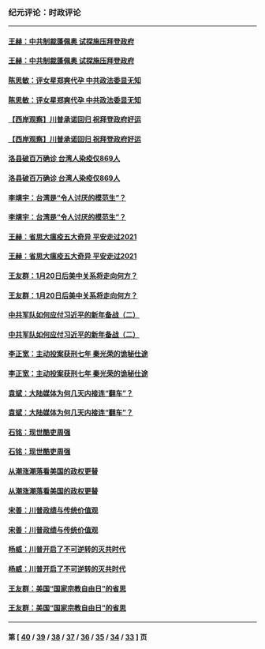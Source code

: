### 纪元评论：时政评论
---
#### [王赫：中共制裁蓬佩奥 试探施压拜登政府](../../pages/nsc1025/n12702333.md) 
#### [王赫：中共制裁蓬佩奥 试探施压拜登政府](../../pages/nsc1025/n12702333.md) 
#### [陈思敏：评女星郑爽代孕 中共政法委显无知](../../pages/nsc1025/n12702093.md) 
#### [陈思敏：评女星郑爽代孕 中共政法委显无知](../../pages/nsc1025/n12702093.md) 
#### [【西岸观察】川普承诺回归 祝拜登政府好运](../../pages/nsc1025/n12701921.md) 
#### [【西岸观察】川普承诺回归 祝拜登政府好运](../../pages/nsc1025/n12701921.md) 
#### [洛县破百万确诊 台湾人染疫仅869人](../../pages/nsc1025/n12701735.md) 
#### [洛县破百万确诊 台湾人染疫仅869人](../../pages/nsc1025/n12701735.md) 
#### [李靖宇：台湾是“令人讨厌的模范生”？](../../pages/nsc1025/n12701462.md) 
#### [李靖宇：台湾是“令人讨厌的模范生”？](../../pages/nsc1025/n12701462.md) 
#### [王赫：省思大瘟疫五大奇异 平安走过2021](../../pages/nsc1025/n12701077.md) 
#### [王赫：省思大瘟疫五大奇异 平安走过2021](../../pages/nsc1025/n12701077.md) 
#### [王友群：1月20日后美中关系将走向何方？](../../pages/nsc1025/n12701000.md) 
#### [王友群：1月20日后美中关系将走向何方？](../../pages/nsc1025/n12701000.md) 
#### [中共军队如何应付习近平的新年备战（二）](../../pages/nsc1025/n12694011.md) 
#### [中共军队如何应付习近平的新年备战（二）](../../pages/nsc1025/n12694011.md) 
#### [李正宽：主动投案获刑七年 秦光荣的诡秘仕途](../../pages/nsc1025/n12700096.md) 
#### [李正宽：主动投案获刑七年 秦光荣的诡秘仕途](../../pages/nsc1025/n12700096.md) 
#### [袁斌：大陆媒体为何几天内接连“翻车”？](../../pages/nsc1025/n12699876.md) 
#### [袁斌：大陆媒体为何几天内接连“翻车”？](../../pages/nsc1025/n12699876.md) 
#### [石铭：现世酷吏周强](../../pages/nsc1025/n12699451.md) 
#### [石铭：现世酷吏周强](../../pages/nsc1025/n12699451.md) 
#### [从潮涨潮落看美国的政权更替](../../pages/nsc1025/n12699387.md) 
#### [从潮涨潮落看美国的政权更替](../../pages/nsc1025/n12699387.md) 
#### [宋善：川普政绩与传统价值观](../../pages/nsc1025/n12698416.md) 
#### [宋善：川普政绩与传统价值观](../../pages/nsc1025/n12698416.md) 
#### [杨威：川普开启了不可逆转的灭共时代](../../pages/nsc1025/n12698913.md) 
#### [杨威：川普开启了不可逆转的灭共时代](../../pages/nsc1025/n12698913.md) 
#### [王友群：美国“国家宗教自由日”的省思](../../pages/nsc1025/n12698817.md) 
#### [王友群：美国“国家宗教自由日”的省思](../../pages/nsc1025/n12698817.md) 

---
#### 第 [ [40](./40.md) / [39](./39.md) / [38](./38.md) / [37](./37.md) / [36](./36.md) / [35](./35.md) / [34](./34.md) / [33](./33.md) ] 页
